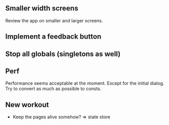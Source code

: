 ## Smaller width screens

Review the app on smaller and larger screens.

## Implement a feedback button

## Stop all globals (singletons as well)

## Perf

Performance seems acceptable at the moment.
Except for the initial dialog.
Try to convert as much as possible to consts.

## New workout

- Keep the pages alive somehow? => state store